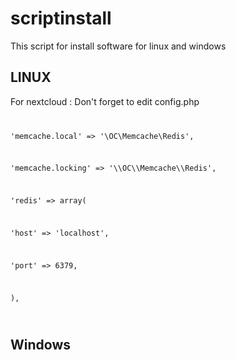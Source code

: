 # scriptinstall
<p>This script for install software for linux and windows<p>

<p><h2>LINUX</h2></p>
<p>For nextcloud : Don't forget to edit config.php</p>
<code>
<p>'memcache.local' => '\OC\Memcache\Redis',</p>
<p>'memcache.locking' => '\\OC\\Memcache\\Redis',</p>
<p>'redis' => array(</p>
<p>'host' => 'localhost',</p>
<p>'port' => 6379,</p>
<p>),</p>
</code>


<p><h2>Windows</h2></p>